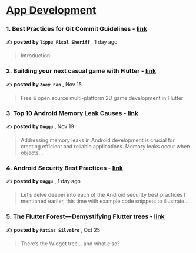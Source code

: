 
<h1><a href=https://medium.com/tag/mobile-app-development/recommended target="_blank" rel="noopener noreferrer">App Development</a></h1>
<h3>1. Best Practices for Git Commit Guidelines - <a href=https://medium.com/@TippuFisalSheriff/best-practices-for-git-commit-guidelines-7ea4cdf075d9?source=tag_recommended_feed---------0-84----------mobile_app_development----------3ad27bed_a7ce_4e6f_ac53_cedc11f3bfc6------- target="_blank" rel="noopener noreferrer">link</a></h3>

✍️ **posted by `Tippu Fisal Sheriff`** <date> , 1 day ago</date>

<blockquote>Introduction:</blockquote>

<h3>2. Building your next casual game with Flutter - <a href=https://medium.com/flutter/building-your-next-casual-game-with-flutter-716ef457e440?source=tag_recommended_feed---------1-107----------mobile_app_development----------3ad27bed_a7ce_4e6f_ac53_cedc11f3bfc6------- target="_blank" rel="noopener noreferrer">link</a></h3>

✍️ **posted by `Zoey Fan`** <date> , Nov 15</date>

<blockquote>Free & open source multi-platform 2D game development in Flutter</blockquote>

<h3>3. Top 10 Android Memory Leak Causes - <a href=https://medium.com/@dugguRK/top-10-android-memory-leak-causes-9cdd8cbd5489?source=tag_recommended_feed---------2-85----------mobile_app_development----------3ad27bed_a7ce_4e6f_ac53_cedc11f3bfc6------- target="_blank" rel="noopener noreferrer">link</a></h3>

✍️ **posted by `Duggu`** <date> , Nov 19</date>

<blockquote>Addressing memory leaks in Android development is crucial for creating efficient and reliable applications. Memory leaks occur when objects…</blockquote>

<h3>4. Android Security Best Practices - <a href=https://medium.com/@dugguRK/android-security-best-practices-494a84bed004?source=tag_recommended_feed---------3-84----------mobile_app_development----------3ad27bed_a7ce_4e6f_ac53_cedc11f3bfc6------- target="_blank" rel="noopener noreferrer">link</a></h3>

✍️ **posted by `Duggu`** <date> , 1 day ago</date>

<blockquote>Let’s delve deeper into each of the Android security best practices I mentioned earlier, this time with example code snippets to illustrate…</blockquote>

<h3>5. The Flutter Forest — Demystifying Flutter trees - <a href=https://medium.com/globant/the-flutter-forest-demystifying-flutter-trees-a5ebb4db4efe?source=tag_recommended_feed---------4-107----------mobile_app_development----------3ad27bed_a7ce_4e6f_ac53_cedc11f3bfc6------- target="_blank" rel="noopener noreferrer">link</a></h3>

✍️ **posted by `Matias Silveiro`** <date> , Oct 25</date>

<blockquote>There’s the Widget tree… and what else?</blockquote>

